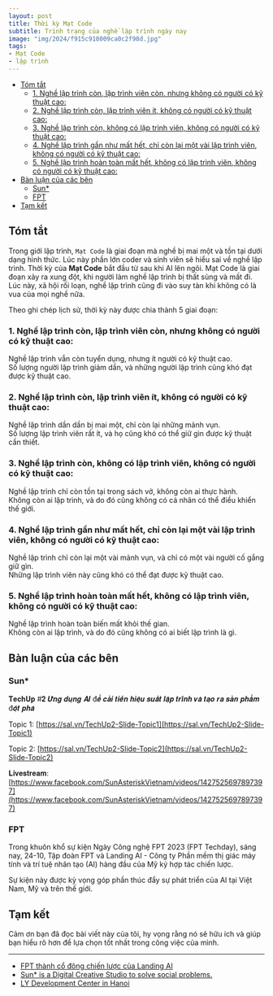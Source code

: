```yaml
---
layout: post
title: Thời kỳ Mạt Code
subtitle: Trình trạng của nghề lập trình ngày nay
image: "img/2024/f915c918009ca0c2f98d.jpg"
tags:
- Mạt Code
- lập trình
---
```


- [Tóm tắt](#tóm-tắt)
  - [1. Nghề lập trình còn, lập trình viên còn, nhưng không có người có kỹ thuật cao:](#1-nghề-lập-trình-còn-lập-trình-viên-còn-nhưng-không-có-người-có-kỹ-thuật-cao)
  - [2. Nghề lập trình còn, lập trình viên ít, không có người có kỹ thuật cao:](#2-nghề-lập-trình-còn-lập-trình-viên-ít-không-có-người-có-kỹ-thuật-cao)
  - [3. Nghề lập trình còn, không có lập trình viên, không có người có kỹ thuật cao:](#3-nghề-lập-trình-còn-không-có-lập-trình-viên-không-có-người-có-kỹ-thuật-cao)
  - [4. Nghề lập trình gần như mất hết, chỉ còn lại một vài lập trình viên, không có người có kỹ thuật cao:](#4-nghề-lập-trình-gần-như-mất-hết-chỉ-còn-lại-một-vài-lập-trình-viên-không-có-người-có-kỹ-thuật-cao)
  - [5. Nghề lập trình hoàn toàn mất hết, không có lập trình viên, không có người có kỹ thuật cao:](#5-nghề-lập-trình-hoàn-toàn-mất-hết-không-có-lập-trình-viên-không-có-người-có-kỹ-thuật-cao)
- [Bàn luận của các bên](#bàn-luận-của-các-bên)
  - [Sun\*](#sun)
  - [FPT](#fpt)
- [Tạm kết](#tạm-kết)

## Tóm tắt

Trong giới lập trình, `Mạt Code` là giai đoạn mà nghề bị mai một và tồn tại dưới dạng hình thức. Lúc này phần lớn coder và sinh viên sẽ hiểu sai về nghề lập trình. Thời kỳ của **Mạt Code** bắt đầu từ sau khi AI lên ngôi. Mạt Code là giai đoạn xảy ra xung đột, khi người làm nghề lập trình bị thất sủng và mất đi. Lúc này, xã hội rối loạn, nghề lập trình cũng đi vào suy tàn khi không có là vua của mọi nghề nữa.

Theo ghi chép lịch sử, thời kỳ này được chia thành 5 giai đoạn:

### 1. Nghề lập trình còn, lập trình viên còn, nhưng không có người có kỹ thuật cao:

Nghề lập trình vẫn còn tuyển dụng, nhưng ít người có kỹ thuật cao.  
Số lượng người lập trình giảm dần, và những người lập trình cũng khó đạt được kỹ thuật cao.

### 2. Nghề lập trình còn, lập trình viên ít, không có người có kỹ thuật cao:

Nghề lập trình dần dần bị mai một, chỉ còn lại những mảnh vụn.  
Số lượng lập trình viên rất ít, và họ cũng khó có thể giữ gìn được kỹ thuật cần thiết.

### 3. Nghề lập trình còn, không có lập trình viên, không có người có kỹ thuật cao:

Nghề lập trình chỉ còn tồn tại trong sách vở, không còn ai thực hành.  
Không còn ai lập trình, và do đó cũng không có cá nhân có thể điều khiển thế giới.

### 4. Nghề lập trình gần như mất hết, chỉ còn lại một vài lập trình viên, không có người có kỹ thuật cao:

Nghề lập trình chỉ còn lại một vài mảnh vụn, và chỉ có một vài người cố gắng giữ gìn.  
Những lập trình viên này cũng khó có thể đạt được kỹ thuật cao.

### 5. Nghề lập trình hoàn toàn mất hết, không có lập trình viên, không có người có kỹ thuật cao:

Nghề lập trình hoàn toàn biến mất khỏi thế gian.  
Không còn ai lập trình, và do đó cũng không có ai biết lập trình là gì.


## Bàn luận của các bên

### Sun*

𝐓𝐞𝐜𝐡𝐔𝐩 #𝟐 𝑼̛́𝒏𝒈 𝒅𝒖̣𝒏𝒈 𝑨𝑰 đ𝒆̂̉ 𝒄𝒂̉𝒊 𝒕𝒊𝒆̂́𝒏 𝒉𝒊𝒆̣̂𝒖 𝒔𝒖𝒂̂́𝒕 𝒍𝒂̣̂𝒑 𝒕𝒓𝒊̀𝒏𝒉 𝒗𝒂̀ 𝒕𝒂̣𝒐 𝒓𝒂 𝒔𝒂̉𝒏 𝒑𝒉𝒂̂̉𝒎 đ𝒐̣̂𝒕 𝒑𝒉𝒂́

Topic 1: [https://sal.vn/TechUp2-Slide-Topic1](https://sal.vn/TechUp2-Slide-Topic1)

Topic 2: [https://sal.vn/TechUp2-Slide-Topic2](https://sal.vn/TechUp2-Slide-Topic2)

𝐋𝐢𝐯𝐞𝐬𝐭𝐫𝐞𝐚𝐦: [https://www.facebook.com/SunAsteriskVietnam/videos/1427525697897397](https://www.facebook.com/SunAsteriskVietnam/videos/1427525697897397)

### FPT

Trong khuôn khổ sự kiện Ngày Công nghệ FPT 2023 (FPT Techday), sáng nay, 24-10, Tập đoàn FPT và Landing AI - Công ty Phần mềm thị giác máy tính và trí tuệ nhân tạo (AI) hàng đầu của Mỹ ký hợp tác chiến lược.

Sự kiện này được kỳ vọng góp phần thúc đẩy sự phát triển của AI tại Việt Nam, Mỹ và trên thế giới.


## Tạm kết

Cảm ơn bạn đã đọc bài viết này của tôi, hy vọng rằng nó sẽ hữu ích và giúp bạn hiểu rõ hơn để lựa chọn tốt nhất trong công việc của mình.

-----
- [FPT thành cổ đông chiến lược của Landing AI](https://hanoimoi.vn/fpt-thanh-co-dong-chien-luoc-cua-landing-ai-645871.html)
- [Sun* is a Digital Creative Studio to solve social problems.](https://www.facebook.com/SunAsteriskVietnam)
- [LY Development Center in Hanoi](https://www.facebook.com/LINETechnologyVietnam)